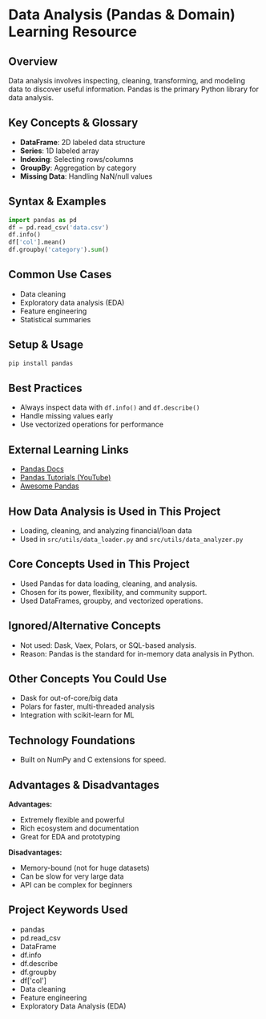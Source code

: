 # Data Analysis (Pandas & Domain) Learning Resource

## Overview
Data analysis involves inspecting, cleaning, transforming, and modeling data to discover useful information. Pandas is the primary Python library for data analysis.

## Key Concepts & Glossary
- **DataFrame**: 2D labeled data structure
- **Series**: 1D labeled array
- **Indexing**: Selecting rows/columns
- **GroupBy**: Aggregation by category
- **Missing Data**: Handling NaN/null values

## Syntax & Examples
```python
import pandas as pd
df = pd.read_csv('data.csv')
df.info()
df['col'].mean()
df.groupby('category').sum()
```

## Common Use Cases
- Data cleaning
- Exploratory data analysis (EDA)
- Feature engineering
- Statistical summaries

## Setup & Usage
```bash
pip install pandas
```

## Best Practices
- Always inspect data with `df.info()` and `df.describe()`
- Handle missing values early
- Use vectorized operations for performance

## External Learning Links
- [Pandas Docs](https://pandas.pydata.org/docs/)
- [Pandas Tutorials (YouTube)](https://www.youtube.com/results?search_query=pandas+tutorial)
- [Awesome Pandas](https://github.com/tommyod/awesome-pandas)

## How Data Analysis is Used in This Project
- Loading, cleaning, and analyzing financial/loan data
- Used in `src/utils/data_loader.py` and `src/utils/data_analyzer.py` 

## Core Concepts Used in This Project
- Used Pandas for data loading, cleaning, and analysis.
- Chosen for its power, flexibility, and community support.
- Used DataFrames, groupby, and vectorized operations.

## Ignored/Alternative Concepts
- Not used: Dask, Vaex, Polars, or SQL-based analysis.
- Reason: Pandas is the standard for in-memory data analysis in Python.

## Other Concepts You Could Use
- Dask for out-of-core/big data
- Polars for faster, multi-threaded analysis
- Integration with scikit-learn for ML

## Technology Foundations
- Built on NumPy and C extensions for speed.

## Advantages & Disadvantages
**Advantages:**
- Extremely flexible and powerful
- Rich ecosystem and documentation
- Great for EDA and prototyping

**Disadvantages:**
- Memory-bound (not for huge datasets)
- Can be slow for very large data
- API can be complex for beginners 

## Project Keywords Used
- pandas
- pd.read_csv
- DataFrame
- df.info
- df.describe
- df.groupby
- df['col']
- Data cleaning
- Feature engineering
- Exploratory Data Analysis (EDA) 